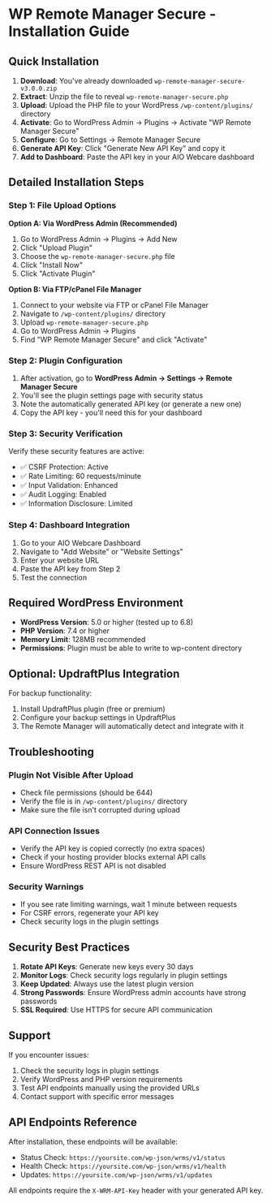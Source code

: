 # WP Remote Manager Secure - Installation Guide

## Quick Installation

1. **Download**: You've already downloaded `wp-remote-manager-secure-v3.0.0.zip`
2. **Extract**: Unzip the file to reveal `wp-remote-manager-secure.php`
3. **Upload**: Upload the PHP file to your WordPress `/wp-content/plugins/` directory
4. **Activate**: Go to WordPress Admin → Plugins → Activate "WP Remote Manager Secure"
5. **Configure**: Go to Settings → Remote Manager Secure
6. **Generate API Key**: Click "Generate New API Key" and copy it
7. **Add to Dashboard**: Paste the API key in your AIO Webcare dashboard

## Detailed Installation Steps

### Step 1: File Upload Options

**Option A: Via WordPress Admin (Recommended)**
1. Go to WordPress Admin → Plugins → Add New
2. Click "Upload Plugin"
3. Choose the `wp-remote-manager-secure.php` file
4. Click "Install Now"
5. Click "Activate Plugin"

**Option B: Via FTP/cPanel File Manager**
1. Connect to your website via FTP or cPanel File Manager
2. Navigate to `/wp-content/plugins/` directory
3. Upload `wp-remote-manager-secure.php`
4. Go to WordPress Admin → Plugins
5. Find "WP Remote Manager Secure" and click "Activate"

### Step 2: Plugin Configuration

1. After activation, go to **WordPress Admin → Settings → Remote Manager Secure**
2. You'll see the plugin settings page with security status
3. Note the automatically generated API key (or generate a new one)
4. Copy the API key - you'll need this for your dashboard

### Step 3: Security Verification

Verify these security features are active:
- ✅ CSRF Protection: Active
- ✅ Rate Limiting: 60 requests/minute
- ✅ Input Validation: Enhanced
- ✅ Audit Logging: Enabled
- ✅ Information Disclosure: Limited

### Step 4: Dashboard Integration

1. Go to your AIO Webcare Dashboard
2. Navigate to "Add Website" or "Website Settings"
3. Enter your website URL
4. Paste the API key from Step 2
5. Test the connection

## Required WordPress Environment

- **WordPress Version**: 5.0 or higher (tested up to 6.8)
- **PHP Version**: 7.4 or higher
- **Memory Limit**: 128MB recommended
- **Permissions**: Plugin must be able to write to wp-content directory

## Optional: UpdraftPlus Integration

For backup functionality:
1. Install UpdraftPlus plugin (free or premium)
2. Configure your backup settings in UpdraftPlus
3. The Remote Manager will automatically detect and integrate with it

## Troubleshooting

### Plugin Not Visible After Upload
- Check file permissions (should be 644)
- Verify the file is in `/wp-content/plugins/` directory
- Make sure the file isn't corrupted during upload

### API Connection Issues
- Verify the API key is copied correctly (no extra spaces)
- Check if your hosting provider blocks external API calls
- Ensure WordPress REST API is not disabled

### Security Warnings
- If you see rate limiting warnings, wait 1 minute between requests
- For CSRF errors, regenerate your API key
- Check security logs in the plugin settings

## Security Best Practices

1. **Rotate API Keys**: Generate new keys every 30 days
2. **Monitor Logs**: Check security logs regularly in plugin settings
3. **Keep Updated**: Always use the latest plugin version
4. **Strong Passwords**: Ensure WordPress admin accounts have strong passwords
5. **SSL Required**: Use HTTPS for secure API communication

## Support

If you encounter issues:
1. Check the security logs in plugin settings
2. Verify WordPress and PHP version requirements
3. Test API endpoints manually using the provided URLs
4. Contact support with specific error messages

## API Endpoints Reference

After installation, these endpoints will be available:

- Status Check: `https://yoursite.com/wp-json/wrms/v1/status`
- Health Check: `https://yoursite.com/wp-json/wrms/v1/health`
- Updates: `https://yoursite.com/wp-json/wrms/v1/updates`

All endpoints require the `X-WRM-API-Key` header with your generated API key.